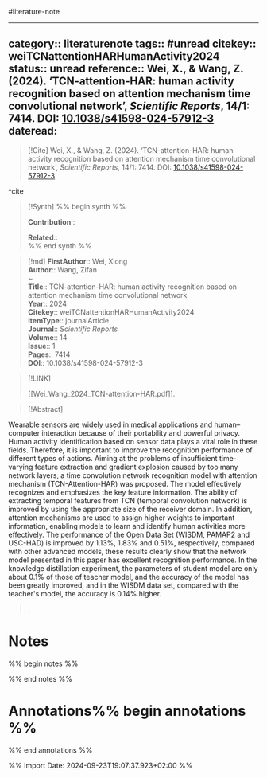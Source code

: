 #literature-note 

---
category:: literaturenote
tags:: #unread
citekey:: weiTCNattentionHARHumanActivity2024
status:: unread
reference:: Wei, X., & Wang, Z. (2024). ‘TCN-attention-HAR: human activity recognition based on attention mechanism time convolutional network’, _Scientific Reports_, 14/1: 7414. DOI: [10.1038/s41598-024-57912-3](https://doi.org/10.1038/s41598-024-57912-3)
dateread:
---

> [!Cite]
> Wei, X., & Wang, Z. (2024). ‘TCN-attention-HAR: human activity recognition based on attention mechanism time convolutional network’, _Scientific Reports_, 14/1: 7414. DOI: [10.1038/s41598-024-57912-3](https://doi.org/10.1038/s41598-024-57912-3)

^cite

>[!Synth]
>%% begin synth %%
>
>**Contribution**:: 
>
>**Related**::  
>%% end synth %%

>[!md]
> **FirstAuthor**:: Wei, Xiong  
> **Author**:: Wang, Zifan  
~    
> **Title**:: TCN-attention-HAR: human activity recognition based on attention mechanism time convolutional network  
> **Year**:: 2024   
> **Citekey**:: weiTCNattentionHARHumanActivity2024  
> **itemType**:: journalArticle  
> **Journal**:: *Scientific Reports*  
> **Volume**:: 14  
> **Issue**:: 1   
> **Pages**:: 7414  
> **DOI**:: 10.1038/s41598-024-57912-3    

> [!LINK] 
>
> [[Wei_Wang_2024_TCN-attention-HAR.pdf]].

> [!Abstract]
>
> 
Wearable sensors are widely used in medical applications and human–computer interaction because of their portability and powerful privacy. Human activity identification based on sensor data plays a vital role in these fields. Therefore, it is important to improve the recognition performance of different types of actions. Aiming at the problems of insufficient time-varying feature extraction and gradient explosion caused by too many network layers, a time convolution network recognition model with attention mechanism (TCN-Attention-HAR) was proposed. The model effectively recognizes and emphasizes the key feature information. The ability of extracting temporal features from TCN (temporal convolution network) is improved by using the appropriate size of the receiver domain. In addition, attention mechanisms are used to assign higher weights to important information, enabling models to learn and identify human activities more effectively. The performance of the Open Data Set (WISDM, PAMAP2 and USC-HAD) is improved by 1.13%, 1.83% and 0.51%, respectively, compared with other advanced models, these results clearly show that the network model presented in this paper has excellent recognition performance. In the knowledge distillation experiment, the parameters of student model are only about 0.1% of those of teacher model, and the accuracy of the model has been greatly improved, and in the WISDM data set, compared with the teacher's model, the accuracy is 0.14% higher.
>.
> 
# Notes

%% begin notes %%

%% end notes %%


# Annotations%% begin annotations %%


%% end annotations %%

%% Import Date: 2024-09-23T19:07:37.923+02:00 %%
